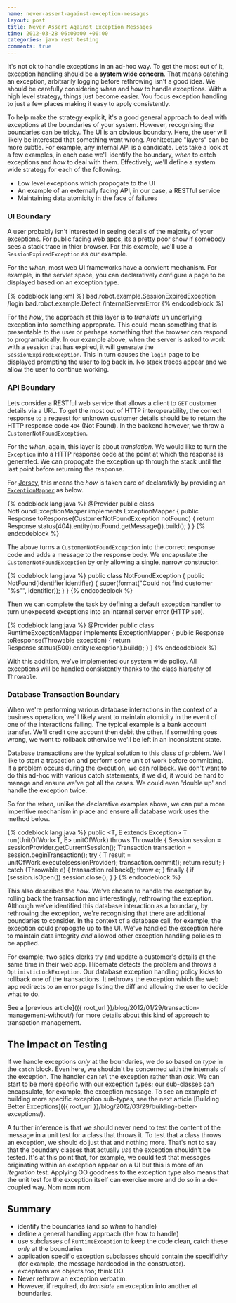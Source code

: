 ```yaml
---
name: never-assert-against-exception-messages
layout: post
title: Never Assert Against Exception Messages
time: 2012-03-28 06:00:00 +00:00
categories: java rest testing
comments: true
---
```


It's not ok to handle exceptions in an ad-hoc way. To get the most out of it, exception handling should be a **system wide concern**. That means catching an exception, arbitrarily logging before rethrowing isn't a good idea. We should be carefully considering _when_ and _how_ to handle exceptions. With a high level strategy, things just become easier. You focus exception handling to just a few places making it easy to apply consistently.

To help make the strategy explicit, it's a good general approach to deal with exceptions at the boundaries of your system. However, recognising the boundaries can be tricky. The UI is an obvious boundary. Here, the user will likely be interested that something went wrong. Architecture "layers" can be more subtle. For example, any internal API is a candidate. Lets take a look at a few examples, in each case we'll identify the boundary, _when_ to catch exceptions and _how_ to deal with them. Effectively, we'll define a system wide strategy for each
of the following.

* Low level exceptions which propogate to the UI
* An example of an externally facing API, in our case, a RESTful service
* Maintaining data atomicity in the face of failures

<!-- more -->

### UI Boundary

A user probably isn't interested in seeing details of the majority of your exceptions. For public facing web apps, its a pretty poor show if somebody sees a stack trace in thier browser. For this example, we'll use a `SessionExpiredException` as our example.

For the _when_, most web UI frameworks have a convient mechanism. For example, in the servlet space, you can declaratively configure a page to be displayed based on an exception type.

{% codeblock lang:xml %}
<error-page>
    <exception-type>bad.robot.example.SessionExpiredException</exception-type >
    <location>/login</location>
</error-page>
<error-page>
    <exception-type>bad.robot.example.Defect</exception-type >
    <location>/internalServerError</location>
</error-page>
{% endcodeblock %}


For the _how_, the approach at this layer is to _translate_ un underlying exception into something approprate. This could mean something that is presentable to the user or perhaps something that the browser can respond to programatically. In our example above, when the server is asked to work with a session that has expired, it will generate the `SessionExpiredException`. This in turn causes the `login` page to be displayed prompting the user to log back in. No stack traces appear and we allow the user to continue working.

### API Boundary

Lets consider a RESTful web service that allows a client to `GET` customer details via a URL. To get the most out of HTTP interoperability, the correct response to a request for unknown customer details should be to return the HTTP response code `404` (Not Found). In the backend however, we throw a `CustomerNotFoundException`.

For the _when_, again, this layer is about _translation_. We would like to turn the `Exception` into a HTTP response code at the point at which the response is generated. We can propogate the exception up through the stack until the last point before returning the response.

For [Jersey](http://jersey.java.net/), this means the _how_ is taken care of declarativly by providing an [`ExceptionMapper`](http://jersey.java.net/nonav/documentation/latest/user-guide.html#d4e435) as below.

{% codeblock lang:java %}
@Provider
public class NotFoundExceptionMapper implements ExceptionMapper<NotFoundException> {
    public Response toResponse(CustomerNotFoundException notFound) {
        return Response.status(404).entity(notFound.getMessage()).build();
    }
}
{% endcodeblock %}

The above turns a `CustomerNotFoundException` into the correct response code and adds a message to the response body. We encapuslate the `CustomerNotFoundException` by only allowing a single, narrow constructor.

{% codeblock lang:java %}
public class NotFoundException {
    public NotFound(Identifier identifier) {
        super(format("Could not find customer \"%s\"", identifier));
    }
}
{% endcodeblock %}


Then we can complete the task by defining a default exception handler to turn unexpecetd exceptions into an internal server error (HTTP `500`).

{% codeblock lang:java %}
@Provider
public class RuntimeExceptionMapper implements ExceptionMapper<Throwable> {
    public Response toResponse(Throwable exception) {
        return Response.status(500).entity(exception).build();
    }
}
{% endcodeblock %}

With this addition, we've implemented our system wide policy. All exceptions will be handled consistently thanks to the class hiarachy of `Throwable`.

### Database Transaction Boundary

When we're performing various database interactions in the context of a business operation, we'll likely want to maintain atomicity in the event of one of the interactions failing. The typical example is a bank account transfer. We'll credit one account then debit the other. If something goes wrong, we wont to rollback otherwise we'll be left in an inconsistent state. 

Database transactions are the typical solution to this class of problem. We'l like to start a trasaction and perform some unit of work before committing. If a problem occurs during the execution, we can rollback. We don't want to do this ad-hoc with various catch statements, if we did, it would be hard to manage and ensure we've got all the cases. We could even 'double up' and handle the exception twice.

So for the _when_, unlike the declarative examples above, we can put a more imperitive mechanism in place and ensure all database work uses the method below.

{% codeblock lang:java %}
public <T, E extends Exception> T run(UnitOfWork<T, E> unitOfWork) throws Throwable {
	Session session = sessionProvider.getCurrentSession();
	Transaction transaction = session.beginTransaction();
	try {
		T result = unitOfWork.execute(sessionProvider);
		transaction.commit();
		return result;
	} catch (Throwable e) {
		transaction.rollback();
		throw e;
	} finally {
		if (session.isOpen())
			session.close();
	}
}
{% endcodeblock %}

This also describes the _how_. We've chosen to handle the exception by rolling back the transaction and interestingly, rethrowing the exception. Although we've identified this database interaction as a boundary, by rethrowing the exception, we're recognising that there are additional boundaries to consider. In the context of a database call, for example, the exception could propogate up to the UI. We've handled the exception here to maintain data integrity _and_ allowed other exception handling policies to be applied.

For example; two sales clerks try and update a customer's details at the same time in their web app. Hibernate detects the problem and throws a `OptimisticLockException`. Our database exception handling policy kicks to rollback one of the transactions. It rethrows the exception which the web app redirects to an error page listing the diff and allowing the user to decide what to do.

See a [previous article]({{ root_url }}/blog/2012/01/29/transaction-management-without/) for more details about this kind of approach to transaction management.



## The Impact on Testing

If we handle exceptions _only_ at the boundaries, we do so based on _type_ in the `catch` block. Even here,
we shouldn't be concerned with the internals of the exception. The handler can _tell_ the exception rather than _ask_. We can start to be more specific with our exception types; our sub-classes can encapsulate, for example,
the exception message. To see an example of building more specific exception sub-types, see the next article [Building Better Exceptions]({{ root_url }}/blog/2012/03/29/building-better-exceptions/).

A further inference is that we should never need to test the content of the message in a unit test for a class
that throws it. To test that a class throws an exception, we should do just that and nothing more. That's not to say that the boundary classes that actually _use_ the exception shouldn't be tested. It's at this point that, for example, we could test that messages originating within an exception appear on a UI but this is more of an _itegration_ test. Applying OO goodness to the exception type also means that the unit test for the exception itself can exercise more and do so in a de-coupled way. Nom nom nom.


## Summary

- identify the boundaries (and so _when_ to handle)
- define a general handling approach (the _how_ to handle)
- use subclasses of `RuntimeException` to keep the code clean, catch these _only_ at the boundaries
- application specific exception subclasses should contain the specificifty (for example,
the message hardcoded in the constructor).
- exceptions are objects too; think OO.
- Never rethrow an exception verbatim. 
- However, if required, do _translate_ an exception into another at boundaries.
